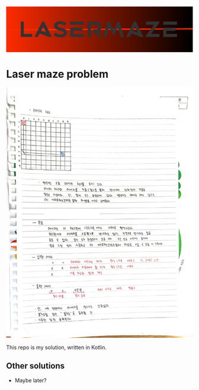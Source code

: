 ![logo](https://github.com/GiftShower/laserMaze/blob/master/image/lasermaze.png)

# Laser maze problem

![prb](https://github.com/GiftShower/laserMaze/blob/master/image/problem.jpg)

This repo is my solution, written in Kotlin.

## Other solutions

- Maybe later?

